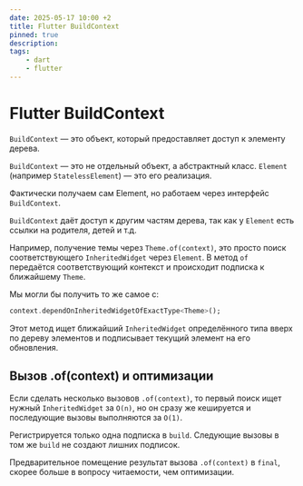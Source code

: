 ```yaml
---
date: 2025-05-17 10:00 +2
title: Flutter BuildContext
pinned: true
description:
tags:
    - dart
    - flutter
---
```


# Flutter BuildContext

`BuildContext` — это объект, который предоставляет доступ к элементу дерева.

`BuildContext` — это не отдельный объект, а абстрактный класс.
`Element` (например `StatelessElement`) — это его реализация.

Фактически получаем сам Element, но работаем через интерфейс `BuildContext`.

`BuildContext` даёт доступ к другим частям дерева, так как у `Element` есть ссылки на родителя, детей и т.д.

Например, получение темы через `Theme.of(context)`,
это просто поиск соответствующего `InheritedWidget` через `Element`. 
В метод `of` передаётся соответствующий контекст и
происходит подписка к ближайшему `Theme`.

Мы могли бы получить то же самое с:

```dart
context.dependOnInheritedWidgetOfExactType<Theme>();
```

Этот метод ищет ближайший `InheritedWidget` определённого типа вверх по дереву элементов и подписывает текущий элемент на его обновления.

## Вызов .of(context) и оптимизации

Если сделать несколько вызовов `.of(context)`, то первый поиск ищет нужный `InheritedWidget` за `O(n)`, но он сразу же кешируется
и последующие вызовы выполняются за `O(1)`.

Регистрируется только одна подписка в `build`.
Следующие вызовы в том же `build` не создают лишних подписок.

Предварительное помещение результат вызова `.of(context)` в `final`, 
скорее больше в вопросу читаемости, чем оптимизации.